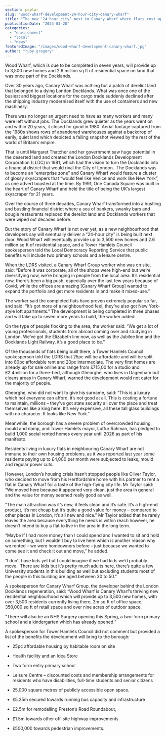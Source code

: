 ```yaml
---
section: poplar
slug: "wood-wharf-development-24-hour-city-canary-wharf"
title: "The new ‘24 hour city’ next to Canary Wharf where flats cost up to £2.4 million"
publicationDate: "2023-03-28"
categories: 
  - "environment"
  - "local"
  - "news"
featuredImage: "/images/wood-wharf-development-canary-wharf.jpg"
author: "ruby gregory"
---
```


Wood Wharf, which is due to be completed in seven years, will provide up to 3,500 new homes and 2.6 million sq ft of residential space on land that was once part of the Docklands.

Over 30 years ago, Canary Wharf was nothing but a patch of derelict land that belonged to a dying London Docklands. What was once one of the busiest and biggest locations for the cargo trade suddenly declined after the shipping industry modernised itself with the use of containers and new machinery.

There was no longer an urgent need to have as many workers and many were left without jobs. The Docklands grew quieter as the years went on and within 20 years, it closed for good in 1980. Aerial footage captured from the 1980s shows rows of abandoned warehouses against a backdrop of eerily, quiet land which depicted a failing snapshot viewed by the rest of the world of Britain’s empire.

That is until Margaret Thatcher and her government saw huge potential in the deserted land and created the London Docklands Development Corporation (LLDC) in 1981, which had the vision to turn the Docklands into a financial district that would rival the City of London.  The Docklands was to become an “enterprise zone” and Canary Wharf would feature a cluster of glossy skyscrapers that “would feel like Venice and work like New York”, as one advert boasted at the time. By 1991, One Canada Square was built in the heart of Canary Wharf and held the title of being the UK’s largest skyscraper for 21 years.

Over the course of three decades, Canary Wharf transformed into a hustling and bustling financial district where a sea of bankers, swanky bars and bougie restaurants replaced the derelict land and Docklands workers that were wiped out decades before.

But the story of Canary Wharf is not over yet, as a new neighbourhood that developers say will eventually deliver a “24-hour city” is being built next door. Wood Wharf will eventually provide up to 3,500 new homes and 2.6 million sq ft of residential space, and a Tower Hamlets Council spokesperson told the Local Democracy Reporting Service that public benefits will include two primary schools and a leisure centre.

When the LDRS visited, a Canary Wharf Group worker who was on site, said: “Before it was corporate, all of the shops were high-end but we’re diversifying now, we’re bringing in people from the local area. It’s residential now, there’s been a big push, especially over the last few years because of Covid, while the offices are amazing \[Canary Wharf Group\] wanted to expand the portfolio and get more residents in and make it mixed-use.”

The worker said the completed flats have proven extremely popular so far, and said: “It’s got more of a neighbourhood feel, they’ve also got New York-style loft apartments.” The development is being completed in three phases and will take up to seven more years to build, the worker added.

On the type of people flocking to the area, the worker said: “We get a lot of young professionals, students from abroad coming over and studying in London. We’ve got the Elizabeth line now, as well as the Jubilee line and the Docklands Light Railway, it’s a good place to be.”

Of the thousands of flats being built there, a Tower Hamlets Council spokesperson told the LDRS that 25pc will be affordable and will be split into 80pc affordable rent and 20pc intermediate. The very first homes are already up for sale online and range from £715,00 for a studio and £2.4million for a three-bed, although Gheorghe, who lives in Dagenham but cleans areas in Canary Wharf, warned the development would not cater for the majority of people.

Gheorghe, who did not want to give his surname, said: “This is a luxury which not everyone can afford, it’s not good at all. This is costing a fortune to maintain, millions – they’ve got state security all over the place and treat themselves like a king here. It’s very expensive, all these tall glass buildings with no character. It looks like New York.”

Meanwhile, the borough has a severe problem of overcrowded housing, mould and damp, and Tower Hamlets mayor, Lutfur Rahman, has pledged to build 1,000 social rented homes every year until 2026 as part of his manifesto. 

Residents living in luxury flats in neighbouring Canary Wharf are not immune to their own housing problems, as it was reported last year some residents paying up to £4,000 per month were subjected to leaks, mould and regular power cuts.

However, London’s housing crisis hasn’t stopped people like Oliver Taylor, who decided to move from his Hertfordshire home with his partner to rent a flat in Canary Wharf for a taste of the high-flying city life. Mr Taylor said: “We moved here because it appeared very clean, just the area in general and the value for money seemed really good as well.

“The main attraction was it’s new, it feels clean and it’s safe. It’s a high-end product, it’s not cheap but it’s quite a good value for money – compared to other places in London, it’s all new and nice.” Mr Taylor added that he rarely leaves the area because everything he needs is within reach however, he doesn’t intend to buy a flat to live in the area in the long term.

“Maybe if I had more money than I could spend and I wanted to sit and hold on something, but I wouldn’t buy to live here which is another reason why we rented – we were homeowners before – just because we wanted to come see it and check it out and move,” he added.

“I don’t have kids yet but I could imagine if we had kids we’d probably move.  There are kids but it’s pretty much adults here, there’s quite a few University students in this building as well but excluding students most of the people in this building are aged between 30 to 50.”

A spokesperson for Canary Wharf Group, the developer behind the London Docklands regeneration, said: “Wood Wharf is Canary Wharf’s thriving new residential neighbourhood which will provide up to 3,500 new homes, with over 3,500 residents currently living there, 2m sq ft of office space, 350,000 sq ft of retail space and over nine acres of outdoor space.

“There will also be an NHS Surgery opening this Spring, a two-form primary school and a kindergarten which has already opened.”

A spokesperson for Tower Hamlets Council did not comment but provided a list of the benefits the development will bring to the borough:

- 25pc affordable housing by habitable room on site

- Health facility and an Idea Store

- Two form entry primary school

- Leisure Centre – discounted costs and membership arrangements for residents who have disabilities, full-time students and senior citizens

- 25,000 square metres of publicly accessible open space.

- £5.25m secured towards running bus capacity and infrastructure

- £2.5m for remodelling Preston’s Road Roundabout,

- £1.5m towards other off-site highway improvements

- £500,000 towards pedestrian improvements.
